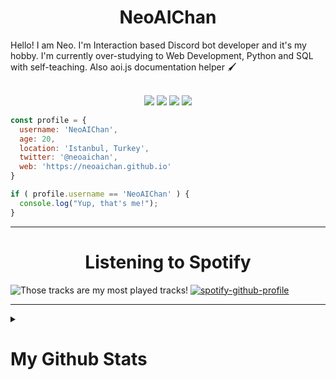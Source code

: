 <h1 align="center">
  <b>NeoAIChan</b>
</h1>

<p>Hello! I am Neo. I'm Interaction based Discord bot developer and it's my hobby. I'm currently over-studying to Web Development, Python and SQL with self-teaching. Also aoi.js documentation helper 🖌</p>

<br>

<div align="center">
  <img src="https://img.shields.io/badge/-HTML-F06529?style=for-the-badge&logo=html5&logoColor=F06529&labelColor=282828">
  <img src="https://img.shields.io/badge/-CSS-2965F1?style=for-the-badge&logo=css3&logoColor=2965F1&labelColor=282828">
  <img src="https://img.shields.io/badge/-Javascript-F0DB4F?style=for-the-badge&logo=javascript&logoColor=F0DB4F&labelColor=282828">
  <img src="https://img.shields.io/badge/-Python-FFE873?style=for-the-badge&logo=python&logoColor=FFE873&labelColor=282828">
</div>

```javascript
const profile = {
  username: 'NeoAIChan',
  age: 20,
  location: 'Istanbul, Turkey',
  twitter: '@neoaichan',
  web: 'https://neoaichan.github.io'
}

if ( profile.username == 'NeoAIChan' ) {
  console.log("Yup, that's me!");
}
```
<hr>

<h1 align="center">
  <b>Listening to Spotify</b>
</h1>

![Those tracks are my most played tracks!](https://spotify-recently-played-readme.vercel.app/api?user=21tzlvnjjxoiakmtssmu7mbqi)
[![spotify-github-profile](https://spotify-github-profile.vercel.app/api/view?uid=21tzlvnjjxoiakmtssmu7mbqi&cover_image=true&theme=default&bar_color=f0b2d6&bar_color_cover=true)](https://spotify-github-profile.vercel.app/api/view?uid=21tzlvnjjxoiakmtssmu7mbqi&redirect=true)

<hr>

<details>
  
  <summary><h1>My Github Stats</h1></summary>
  
<img height="140px" src="https://github-readme-stats.vercel.app/api?username=NeoAIChan&show_icons=true&locale=en&theme=github_dark"/>
<img src="https://github-readme-stats.vercel.app/api/top-langs/?username=NeoAIChan&layout=compact&show_icons=true&locale=en&theme=github_dark"/>
<img src="https://github-readme-stats.vercel.app/api/pin/?username=data-devils&repo=basito-js&show_icons=true&locale=en&theme=github_dark"/>
<img src="https://github-readme-stats.vercel.app/api/pin/?username=NeoAIChan&repo=texas&show_icons=true&locale=en&theme=github_dark"/>
</details>
